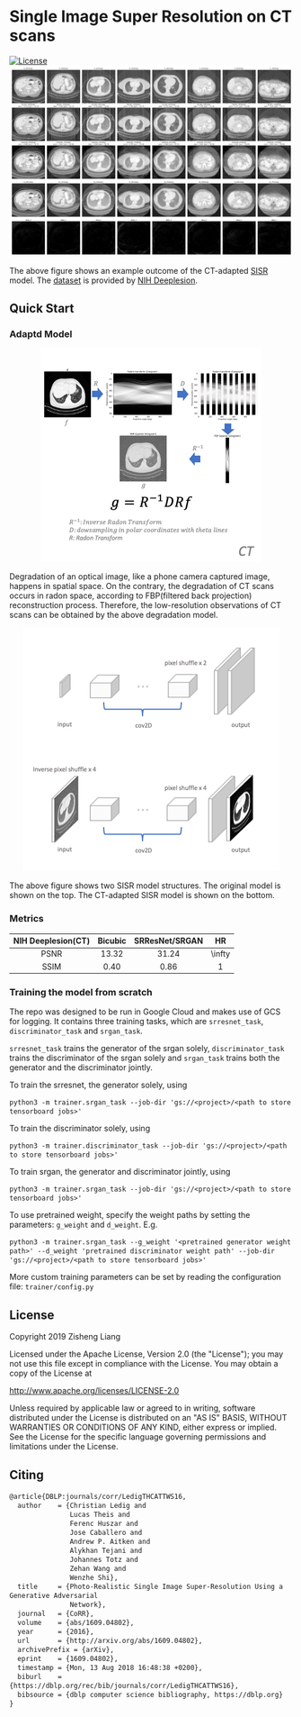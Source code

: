 # Single Image Super Resolution on CT scans

[![License](https://img.shields.io/badge/License-Apache%202.0-blue.svg)](https://opensource.org/licenses/Apache-2.0)
![example result of srgan](examples/sisr_ct_example.png)

The above figure shows an example outcome of the CT-adapted [SISR](https://github.com/jason-zl190/sisr.git) model. The [dataset](https://github.com/jason-zl190/datasets.git) is provided by [NIH Deeplesion](https://nihcc.app.box.com/v/DeepLesion). 


## Quick Start

### Adaptd Model
<p align="center">
  <img src="examples/degradation_model_ct.png" alt="CT scan degradation model"/>
</p>

Degradation of an optical image, like a phone camera captured image, happens in spatial space. On the contrary, the degradation of CT scans occurs in radon space, according to FBP(filtered back projection) reconstruction process. Therefore, the low-resolution observations of CT scans can be obtained by the above degradation model.

<p align="center">
  <img src="examples/sisr_ct_model.png" alt="CT-adapted SISR model"/>
</p>

The above figure shows two SISR model structures. The original model is shown on the top. The CT-adapted SISR model is shown on the bottom.

### Metrics

| NIH Deeplesion(CT)  | Bicubic           | SRResNet/SRGAN  | HR |
| :-------------:     |:-------------:    | :-----:         |:--:|
| PSNR                | 13.32             | 31.24           | \infty |
| SSIM                | 0.40              |   0.86          | 1  |

### Training the model from scratch
The repo was designed to be run in Google Cloud and makes use of GCS for logging. 
It contains three training tasks, which are `srresnet_task`, `discriminator_task` and `srgan_task`. 

`srresnet_task` trains the generator of the srgan solely, `discriminator_task` trains the discriminator of the srgan solely and `srgan_task` trains both the generator and the discriminator jointly.

To train the srresnet, the generator solely, using
```
python3 -m trainer.srgan_task --job-dir 'gs://<project>/<path to store tensorboard jobs>'
```

To train the discriminator solely, using
```
python3 -m trainer.discriminator_task --job-dir 'gs://<project>/<path to store tensorboard jobs>'
```

To train srgan, the generator and discriminator jointly, using
```
python3 -m trainer.srgan_task --job-dir 'gs://<project>/<path to store tensorboard jobs>'
```

To use pretrained weight, specify the weight paths by setting the parameters: `g_weight` and `d_weight`. E.g.
```
python3 -m trainer.srgan_task --g_weight '<pretrained generator weight path>' --d_weight 'pretrained discriminator weight path' --job-dir 'gs://<project>/<path to store tensorboard jobs>'
```

More custom training parameters can be set by reading the configuration file: `trainer/config.py`

## License
Copyright 2019 Zisheng Liang

Licensed under the Apache License, Version 2.0 (the "License"); you may not use this file except in compliance with the License. You may obtain a copy of the License at

http://www.apache.org/licenses/LICENSE-2.0

Unless required by applicable law or agreed to in writing, software distributed under the License is distributed on an "AS IS" BASIS, WITHOUT WARRANTIES OR CONDITIONS OF ANY KIND, either express or implied. See the License for the specific language governing permissions and limitations under the License.

## Citing
```
@article{DBLP:journals/corr/LedigTHCATTWS16,
  author    = {Christian Ledig and
               Lucas Theis and
               Ferenc Huszar and
               Jose Caballero and
               Andrew P. Aitken and
               Alykhan Tejani and
               Johannes Totz and
               Zehan Wang and
               Wenzhe Shi},
  title     = {Photo-Realistic Single Image Super-Resolution Using a Generative Adversarial
               Network},
  journal   = {CoRR},
  volume    = {abs/1609.04802},
  year      = {2016},
  url       = {http://arxiv.org/abs/1609.04802},
  archivePrefix = {arXiv},
  eprint    = {1609.04802},
  timestamp = {Mon, 13 Aug 2018 16:48:38 +0200},
  biburl    = {https://dblp.org/rec/bib/journals/corr/LedigTHCATTWS16},
  bibsource = {dblp computer science bibliography, https://dblp.org}
}
```

